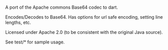 A port of the Apache commons Base64 codec to dart. 

Encodes/Decodes to Base64. Has options for url safe encoding, setting line lengths, etc.

Licensed under Apache 2.0 (to be consistent with the original Java source).

See test/* for sample usage.
